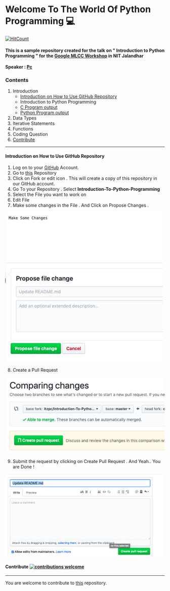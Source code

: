 # **Welcome To The World Of Python Programming** :computer:

[![HitCount](http://hits.dwyl.io/itzpc/Introduction-To-Python-Programming.svg)](https://github.com/itzpc/Introduction-To-Python-Programming)

#### This is a sample repository created for the talk on " Introduction to Python Programming " for the [Google MLCC Workshop](https://developers.google.com/machine-learning/crash-course/) in NIT Jalandhar
**Speaker : [Pc](https://www.linkedin.com/in/pcakhilnadh)**

### Contents

1. Introduction
   - [Introduction on How to Use GitHub Repository](https://github.com/itzpc/Introduction-To-Python-Programming/blob/master/README.md#introduction-on-how-to-use-github-repository)
   - Introduction to Python Programming
    - [C Program output](intro/cprog.c)
    - [Python Program output](intro/Pyprog.py)
2. Data Types
3. Iterative Statements
4. Functions
5. Coding Question
6. [Contribute](https://github.com/itzpc/Introduction-To-Python-Programming/blob/master/README.md#contribute)

***

#### Introduction on How to Use GitHub Repository

1. Log on to your [GitHub](https://github.com/login) Account.
2. Go to [this](https://github.com/itzpc/Introduction-To-Python-Programming) Repository
3. Click on Fork or edit icon . This will create a copy of this repository in our GitHub account.
4. Go To your Repository . Select **Introduction-To-Python-Programming**
5. Select the File you want to work on
6. Edit File
7. Make some changes in the File . And Click on Propose Changes .

![Alt text](images/Make%20Some%20Changes.png?raw=true "Title")

8. Create a Pull Request

![Alt text](images/Create%20A%20Pull%20Request.png?raw=true "Title")

9. Submit the request by clicking on Create Pull Request . And Yeah.. You are Done !

![Alt text](images/Submit%20the%20changes.png?raw=true "Title")


#### Contribute [![contributions welcome](https://img.shields.io/badge/contributions-welcome-brightgreen.svg?style=flat)](https://github.com/itzpc/Introduction-To-Python-Programming/issues)

***

You are welcome to contribute to [this](https://github.com/itzpc/Introduction-To-Python-Programming/issues) repository.
